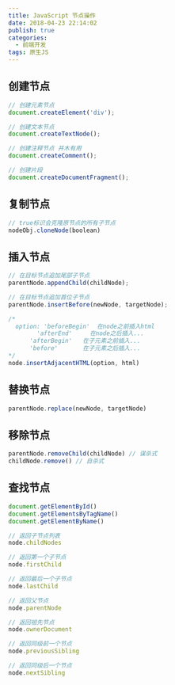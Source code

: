```yaml
---
title: JavaScript 节点操作
date: 2018-04-23 22:14:02
publish: true
categories:
  - 前端开发
tags: 原生JS
---
```


## 创建节点
```javascript
// 创建元素节点
document.createElement('div');

// 创建文本节点
document.createTextNode();

// 创建注释节点 并木有用
document.createComment();

// 创建片段
document.createDocumentFragment();
```

## 复制节点
```javascript
// true标识会克隆原节点的所有子节点
nodeObj.cloneNode(boolean)
```

## 插入节点
```javascript
// 在目标节点追加尾部子节点
parentNode.appendChild(childNode);

// 在目标节点追加首位子节点
parentNode.insertBefore(newNode, targetNode);

/* 
  option: 'beforeBegin'  在node之前插入html
        'afterEnd'     在node之后插入...
      'afterBegin'   在子元素之前插入...
      'before'       在子元素之后插入...
*/
node.insertAdjacentHTML(option, html)
```

## 替换节点
```javascript
parentNode.replace(newNode, targetNode)
```

## 移除节点
```javascript
parentNode.removeChild(childNode) // 谋杀式
childNode.remove() // 自杀式
```

## 查找节点
```javascript
document.getElementById()
document.getElementsByTagName()
document.getElementByName()

// 返回子节点列表
node.childNodes

// 返回第一个子节点
node.firstChild

// 返回最后一个子节点
node.lastChild

// 返回父节点
node.parentNode

// 返回祖先节点
node.ownerDocument

// 返回同级前一个节点
node.previousSibling

// 返回同级后一个节点
node.nextSibling
```
